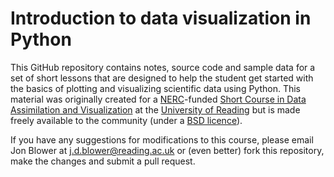 # Introduction to data visualization in Python

This GitHub repository contains notes, source code and sample data for a set of short lessons that are designed to help the student get started with the basics of plotting and visualizing scientific data using Python. This material was originally created for a [NERC](http://www.nerc.ac.uk)-funded [Short Course in Data Assimilation and Visualization](http://www.reading.ac.uk/maths-and-stats/news/DA_Course.aspx) at the [University of Reading](http://www.reading.ac.uk) but is made freely available to the community (under a [BSD licence](LICENSE?raw=true)).

If you have any suggestions for modifications to this course, please email Jon Blower at j.d.blower@reading.ac.uk or (even better) fork this repository, make the changes and submit a pull request.
